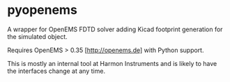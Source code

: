 pyopenems
=========

A wrapper for OpenEMS FDTD solver adding Kicad footprint generation for the simulated object.

Requires OpenEMS > 0.35 [http://openems.de] with Python support.

This is mostly an internal tool at Harmon Instruments and is likely to have the interfaces change at any time.